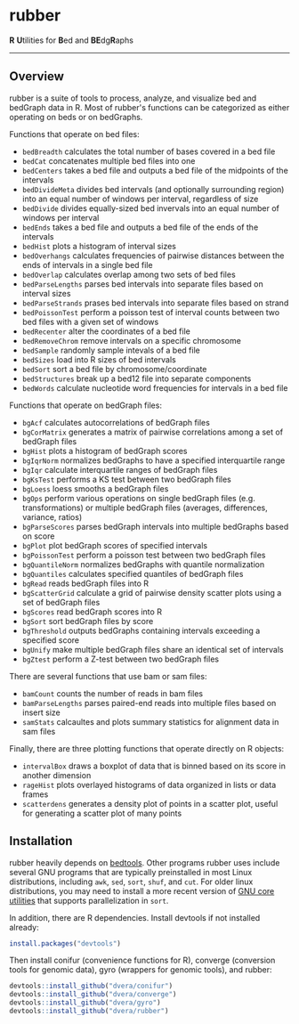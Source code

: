 # rubber

**R** **U**tilities for **B**ed and **BE**dg**R**aphs

---

## Overview

rubber is a suite of tools to process, analyze, and visualize bed and bedGraph data in R. Most of rubber's functions can be categorized as either operating on beds or on bedGraphs.

Functions that operate on bed files:
- `bedBreadth` calculates the total number of bases covered in a bed file
- `bedCat` concatenates multiple bed files into one
- `bedCenters` takes a bed file and outputs a bed file of the midpoints of the intervals
- `bedDivideMeta` divides bed intervals (and optionally surrounding region) into an equal number of windows per interval, regardless of size
- `bedDivide` divides equally-sized bed invervals into an equal number of windows per interval 
- `bedEnds` takes a bed file and outputs a bed file of the ends of the intervals
- `bedHist` plots a histogram of interval sizes
- `bedOverhangs` calculates frequencies of pairwise distances between the ends of intervals in a single bed file 
- `bedOverlap` calculates overlap among two sets of bed files
- `bedParseLengths` parses bed intervals into separate files based on interval sizes
- `bedParseStrands` prases bed intervals into separate files based on strand
- `bedPoissonTest` perform a poisson test of interval counts between two bed files with a given set of windows
- `bedRecenter` alter the coordinates of a bed file
- `bedRemoveChrom` remove intervals on a specific chromosome
- `bedSample` randomly sample intevals of a bed file
- `bedSizes` load into R sizes of bed intervals
- `bedSort` sort a bed file by chromosome/coordinate
- `bedStructures` break up a bed12 file into separate components
- `bedWords` calculate nucleotide word frequencies for intervals in a bed file

Functions that operate on bedGraph files:
- `bgAcf` calculates autocorrelations of bedGraph files
- `bgCorMatrix` generates a matrix of pairwise correlations among a set of bedGraph files
- `bgHist` plots a histogram of bedGraph scores
- `bgIqrNorm` normalizes bedGraphs to have a specified interquartile range
- `bgIqr` calculate interquartile ranges of bedGraph files
- `bgKsTest` performs a KS test between two bedGraph files
- `bgLoess` loess smooths a bedGraph files
- `bgOps` perform various operations on single bedGraph files (e.g. transformations) or multiple bedGraph files (averages, differences, variance, ratios)
- `bgParseScores` parses bedGraph intervals into multiple bedGraphs based on score
- `bgPlot` plot bedGraph scores of specified intervals
- `bgPoissonTest` perform a poisson test between two bedGraph files
- `bgQuantileNorm` normalizes bedGraphs with quantile normalization
- `bgQuantiles` calculates specified quantiles of bedGraph files
- `bgRead` reads bedGraph files into R
- `bgScatterGrid` calculate a grid of pairwise density scatter plots using a set of bedGraph files
- `bgScores` read bedGraph scores into R
- `bgSort` sort bedGraph files by score
- `bgThreshold` outputs bedGraphs containing intervals exceeding a specified score
- `bgUnify` make multiple bedGraph files share an identical set of intervals 
- `bgZtest` perform a Z-test between two bedGraph files

There are several functions that use bam or sam files:
- `bamCount` counts the number of reads in bam files
- `bamParseLengths` parses paired-end reads into multiple files based on insert size
- `samStats` calcaultes and plots summary statistics for alignment data in sam files

Finally, there are three plotting functions that operate directly on R objects:
- `intervalBox` draws a boxplot of data that is binned based on its score in another dimension
- `rageHist` plots overlayed histograms of data organized in lists or data frames
- `scatterdens` generates a density plot of points in a scatter plot, useful for generating a scatter plot of many points

## Installation

rubber heavily depends on [bedtools](https://github.com/arq5x/bedtools2). Other programs rubber uses include several GNU programs that are typically preinstalled in most Linux distributions, including `awk`, `sed`, `sort`, `shuf`, and `cut`. For older linux distributions, you may need to install a more recent version of [GNU core utilities](http://www.gnu.org/software/coreutils/coreutils.html) that supports parallelization in `sort`.

In addition, there are R dependencies. Install devtools if not installed already:
```R
install.packages("devtools")
```

Then install conifur (convenience functions for R), converge (conversion tools for genomic data), gyro (wrappers for genomic tools), and rubber:
```R
devtools::install_github("dvera/conifur")
devtools::install_github("dvera/converge")
devtools::install_github("dvera/gyro")
devtools::install_github("dvera/rubber")
```
